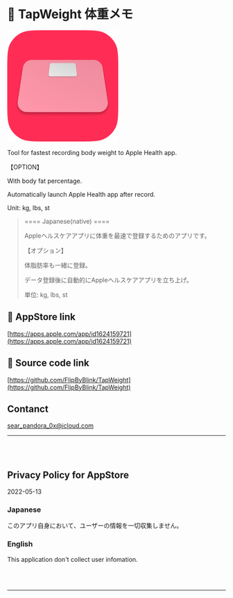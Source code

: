 # 📱 TapWeight 体重メモ


![](TapWeight/Assets.xcassets/LaunchIcon.imageset/rounded_LogWeightIcon256.png)


Tool for fastest recording body weight to Apple Health app.

【OPTION】

With body fat percentage.

Automatically launch Apple Health app after record.

Unit: kg, lbs, st


> ==== Japanese(native) ====
>
> Appleヘルスケアアプリに体重を最速で登録するためのアプリです。
>
> 【オプション】
>
> 体脂肪率も一緒に登録。
>
> データ登録後に自動的にAppleヘルスケアアプリを立ち上げ。
>
> 単位: kg, lbs, st


## 🔗 AppStore link

[https://apps.apple.com/app/id1624159721](https://apps.apple.com/app/id1624159721)


## 🧰 Source code link

[https://github.com/FlipByBlink/TapWeight](https://github.com/FlipByBlink/TapWeight)


## Contanct

sear_pandora_0x@icloud.com




------

<br>

<br>


## Privacy Policy for AppStore
2022-05-13


### Japanese
このアプリ自身において、ユーザーの情報を一切収集しません。

### English
This application don't collect user infomation.


<br>

<br>

------
